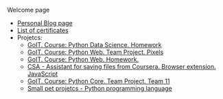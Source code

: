 Welcome page

- [Personal Blog page](https://lexxai.blogspot.com)
- [List of certificates](https://lexxai.blogspot.com/p/blog-page_3.html)
- Projetcs:
  - [GoIT. Course: Python Data Science. Homework](https://github.com/lexxai/goit_python_data_sciense_homework)
  - [GoIT. Course: Python Web. Team Project. Pixels](https://github.com/lexxai/goit_python_web_project_pixels_deploy)
  - [GoIT. Course: Python Web. Homework.](https://github.com/lexxai/goit_python_web_homework)
  - [CSA - Assistant for saving files from Сoursera. Browser extension. JavaScript](https://github.com/lexxai/CourseraSaveAssist)
  - [GoIT. Course: Python Core. Team Project. Team 11](https://github.com/lexxai/goit_python_core_project_team_11)
  - [Small pet projetcs - Python programming language](https://github.com/lexxai/pet_projetcs_python)
